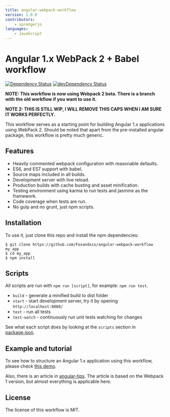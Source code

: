 ```yaml
---
title: angular-webpack-workflow
version: 1.0.0
contributors:
    - sprengerjo
languages:
    - JavaScript
---
```


# Angular 1.x WebPack 2 + Babel workflow

[![Dependency Status](https://david-dm.org/Foxandxss/angular-webpack-workflow/status.svg)](https://david-dm.org/Foxandxss/angular-webpack-workflow#info=dependencies) [![devDependency Status](https://david-dm.org/Foxandxss/angular-webpack-workflow/dev-status.svg)](https://david-dm.org/Foxandxss/angular-webpack-workflow#info=devDependencies)

**NOTE: This workflow is now using Webpack 2 beta. There is a branch with the old workflow if you want to use it.**

**NOTE 2: THIS IS STILL WIP, I WILL REMOVE THIS CAPS WHEN I AM SURE IT WORKS PERFECTLY.**

This workflow serves as a starting point for building Angular 1.x applications using WebPack 2. Should be noted that apart from the pre-installed angular package, this workflow is pretty much generic.

## Features

* Heavily commented webpack configuration with reasonable defaults.
* ES6, and ES7 support with babel.
* Source maps included in all builds.
* Development server with live reload.
* Production builds with cache busting and asset minification.
* Testing environment using karma to run tests and jasmine as the framework.
* Code coverage when tests are run.
* No gulp and no grunt, just npm scripts.

## Installation

To use it, just clone this repo and install the npm dependencies:

```shell
$ git clone https://github.com/Foxandxss/angular-webpack-workflow my_app
$ cd my_app
$ npm install
```

## Scripts

All scripts are run with `npm run [script]`, for example: `npm run test`.

* `build` - generate a minified build to dist folder
* `start` - start development server, try it by opening `http://localhost:8080/`
* `test` - run all tests
* `test-watch` - continuously run unit tests watching for changes

See what each script does by looking at the `scripts` section in [package.json](./package.json).

## Example and tutorial

To see how to structure an Angular 1.x application using this workflow, please check [this demo](https://github.com/Foxandxss/GermanWords-ng1-webpack).

Also, there is an article in [angular-tips](http://angular-tips.com/blog/2015/06/using-angular-1-dot-x-with-es6-and-webpack/). The article is based on the Webpack 1 version, but almost everything is applicable here.

## License

The license of this workflow is MIT.
